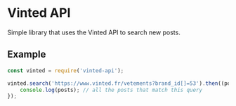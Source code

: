 # Vinted API

Simple library that uses the Vinted API to search new posts.

## Example

```js
const vinted = require('vinted-api');

vinted.search('https://www.vinted.fr/vetements?brand_id[]=53').then((posts) => {
    console.log(posts); // all the posts that match this query
});
```

